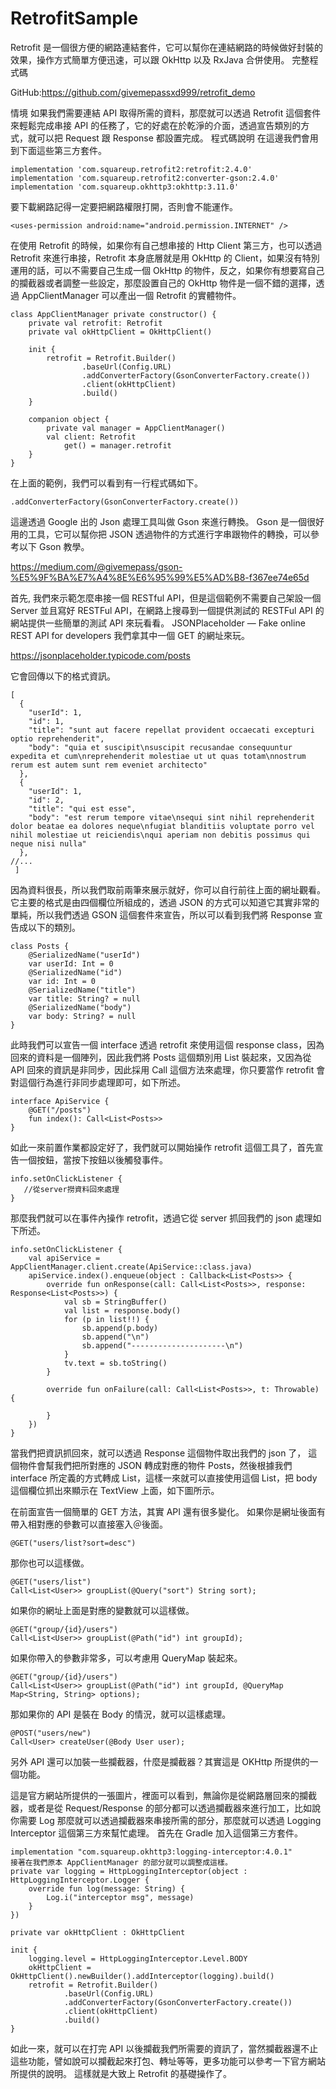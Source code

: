 # RetrofitSample
Retrofit 是一個很方便的網路連結套件，它可以幫你在連結網路的時候做好封裝的效果，操作方式簡單方便迅速，可以跟 OkHttp 以及 RxJava 合併使用。
完整程式碼

GitHub:https://github.com/givemepassxd999/retrofit_demo

情境
如果我們需要連結 API 取得所需的資料，那麼就可以透過 Retrofit 這個套件來輕鬆完成串接 API 的任務了，它的好處在於乾淨的介面，透過宣告類別的方式，就可以把 Request 跟 Response 都設置完成。
程式碼說明
在這邊我們會用到下面這些第三方套件。

    implementation 'com.squareup.retrofit2:retrofit:2.4.0'
    implementation 'com.squareup.retrofit2:converter-gson:2.4.0'
    implementation 'com.squareup.okhttp3:okhttp:3.11.0'
  
要下載網路記得一定要把網路權限打開，否則會不能運作。

    <uses-permission android:name="android.permission.INTERNET" />
    
在使用 Retrofit 的時候，如果你有自己想串接的 Http Client 第三方，也可以透過 Retrofit 來進行串接，Retrofit 本身底層就是用 OkHttp 的 Client，如果沒有特別運用的話，可以不需要自己生成一個 OkHttp 的物件，反之，如果你有想要寫自己的攔截器或者調整一些設定，那麼設置自己的 OkHttp 物件是一個不錯的選擇，透過 AppClientManager 可以產出一個 Retrofit 的實體物件。

    class AppClientManager private constructor() {
        private val retrofit: Retrofit
        private val okHttpClient = OkHttpClient()

        init {
            retrofit = Retrofit.Builder()
                    .baseUrl(Config.URL)
                    .addConverterFactory(GsonConverterFactory.create())
                    .client(okHttpClient)
                    .build()
        }

        companion object {
            private val manager = AppClientManager()
            val client: Retrofit
                get() = manager.retrofit
        }
    }
  
在上面的範例，我們可以看到有一行程式碼如下。

    .addConverterFactory(GsonConverterFactory.create())
    
這邊透過 Google 出的 Json 處理工具叫做 Gson 來進行轉換。
Gson 是一個很好用的工具，它可以幫你把 JSON 透過物件的方式進行字串跟物件的轉換，可以參考以下 Gson 教學。

  https://medium.com/@givemepass/gson-%E5%9F%BA%E7%A4%8E%E6%95%99%E5%AD%B8-f367ee74e65d
  
首先, 我們來示範怎麼串接一個 RESTful API，但是這個範例不需要自己架設一個 Server 並且寫好 RESTFul API，在網路上搜尋到一個提供測試的 RESTFul API 的網站提供一些簡單的測試 API 來玩看看。
JSONPlaceholder — Fake online REST API for developers
我們拿其中一個 GET 的網址來玩。

https://jsonplaceholder.typicode.com/posts

它會回傳以下的格式資訊。

    [
      {
        "userId": 1,
        "id": 1,
        "title": "sunt aut facere repellat provident occaecati excepturi optio reprehenderit",
        "body": "quia et suscipit\nsuscipit recusandae consequuntur expedita et cum\nreprehenderit molestiae ut ut quas totam\nnostrum rerum est autem sunt rem eveniet architecto"
      },
      {
        "userId": 1,
        "id": 2,
        "title": "qui est esse",
        "body": "est rerum tempore vitae\nsequi sint nihil reprehenderit dolor beatae ea dolores neque\nfugiat blanditiis voluptate porro vel nihil molestiae ut reiciendis\nqui aperiam non debitis possimus qui neque nisi nulla"
      },
    //...
     ]
     
因為資料很長，所以我們取前兩筆來展示就好，你可以自行前往上面的網址觀看。
它主要的格式是由四個欄位所組成的，透過 JSON 的方式可以知道它其實非常的單純，所以我們透過 GSON 這個套件來宣告，所以可以看到我們將 Response 宣告成以下的類別。

    class Posts {
        @SerializedName("userId")
        var userId: Int = 0
        @SerializedName("id")
        var id: Int = 0
        @SerializedName("title")
        var title: String? = null
        @SerializedName("body")
        var body: String? = null
    }
  
此時我們可以宣告一個 interface 透過 retrofit 來使用這個 response class，因為回來的資料是一個陣列，因此我們將 Posts 這個類別用 List 裝起來，又因為從 API 回來的資訊是非同步，因此採用 Call 這個方法來處理，你只要當作 retrofit 會對這個行為進行非同步處理即可，如下所述。

    interface ApiService {
        @GET("/posts")
        fun index(): Call<List<Posts>>
    }
如此一來前置作業都設定好了，我們就可以開始操作 retrofit 這個工具了，首先宣告一個按鈕，當按下按鈕以後觸發事件。

    info.setOnClickListener {
       //從server撈資料回來處理 
    }
那麼我們就可以在事件內操作 retrofit，透過它從 server 抓回我們的 json 處理如下所述。

    info.setOnClickListener {
        val apiService = AppClientManager.client.create(ApiService::class.java)
        apiService.index().enqueue(object : Callback<List<Posts>> {
            override fun onResponse(call: Call<List<Posts>>, response: Response<List<Posts>>) {
                val sb = StringBuffer()
                val list = response.body()
                for (p in list!!) {
                    sb.append(p.body)
                    sb.append("\n")
                    sb.append("---------------------\n")
                }
                tv.text = sb.toString()
            }

            override fun onFailure(call: Call<List<Posts>>, t: Throwable) {

            }
        })
    }
當我們把資訊抓回來，就可以透過 Response 這個物件取出我們的 json 了， 這個物件會幫我們把所對應的 JSON 轉成對應的物件 Posts，然後根據我們 interface 所定義的方式轉成 List，這樣一來就可以直接使用這個 List，把 body 這個欄位抓出來顯示在 TextView 上面，如下圖所示。

在前面宣告一個簡單的 GET 方法，其實 API 還有很多變化。
如果你是網址後面有帶入相對應的參數可以直接塞入＠後面。

    @GET("users/list?sort=desc")
那你也可以這樣做。

    @GET("users/list")
    Call<List<User>> groupList(@Query("sort") String sort);
如果你的網址上面是對應的變數就可以這樣做。

    @GET("group/{id}/users")
    Call<List<User>> groupList(@Path("id") int groupId);
如果你帶入的參數非常多，可以考慮用 QueryMap 裝起來。

    @GET("group/{id}/users")
    Call<List<User>> groupList(@Path("id") int groupId, @QueryMap Map<String, String> options);
那如果你的 API 是裝在 Body 的情況，就可以這樣處理。

    @POST("users/new")
    Call<User> createUser(@Body User user);
另外 API 還可以加裝一些攔截器，什麼是攔截器？其實這是 OKHttp 所提供的一個功能。

這是官方網站所提供的一張圖片，裡面可以看到，無論你是從網路層回來的攔截器，或者是從 Request/Response 的部分都可以透過攔截器來進行加工，比如說你需要 Log 那麼就可以透過攔截器來串接所需的部分，那麼就可以透過 Logging Interceptor 這個第三方來幫忙處理。
首先在 Gradle 加入這個第三方套件。

    implementation "com.squareup.okhttp3:logging-interceptor:4.0.1"
    接著在我們原本 AppClientManager 的部分就可以調整成這樣。
    private var logging = HttpLoggingInterceptor(object : HttpLoggingInterceptor.Logger {
        override fun log(message: String) {
            Log.i("interceptor msg", message)
        }
    })

    private var okHttpClient : OkHttpClient

    init {
        logging.level = HttpLoggingInterceptor.Level.BODY
        okHttpClient = OkHttpClient().newBuilder().addInterceptor(logging).build()
        retrofit = Retrofit.Builder()
                .baseUrl(Config.URL)
                .addConverterFactory(GsonConverterFactory.create())
                .client(okHttpClient)
                .build()
    }
如此一來，就可以在打完 API 以後攔截我們所需要的資訊了，當然攔截器還不止這些功能，譬如說可以攔截起來打包、轉址等等，更多功能可以參考一下官方網站所提供的說明。
這樣就是大致上 Retrofit 的基礎操作了。
